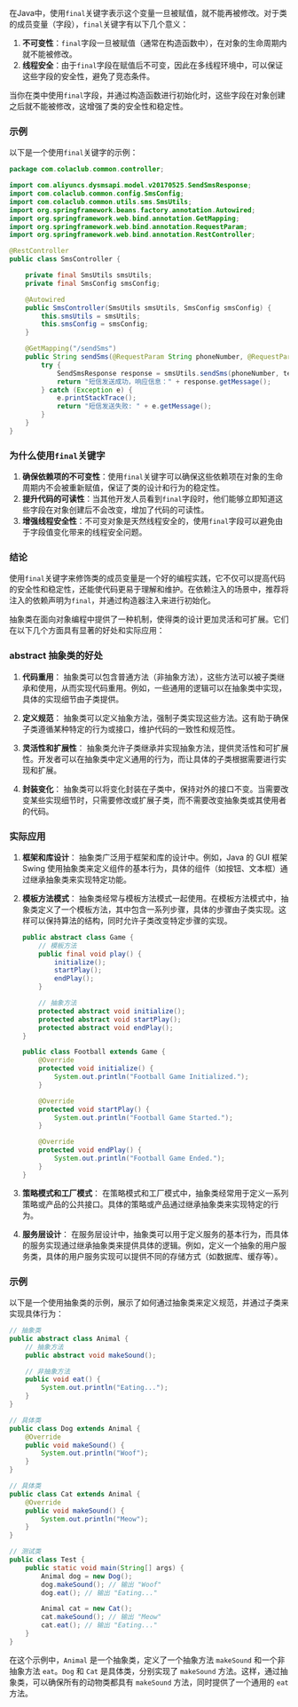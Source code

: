 在Java中，使用`final`关键字表示这个变量一旦被赋值，就不能再被修改。对于类的成员变量（字段），`final`关键字有以下几个意义：

1. **不可变性**：`final`字段一旦被赋值（通常在构造函数中），在对象的生命周期内就不能被修改。
2. **线程安全**：由于`final`字段在赋值后不可变，因此在多线程环境中，可以保证这些字段的安全性，避免了竞态条件。

当你在类中使用`final`字段，并通过构造函数进行初始化时，这些字段在对象创建之后就不能被修改，这增强了类的安全性和稳定性。

### 示例

以下是一个使用`final`关键字的示例：

```java
package com.colaclub.common.controller;

import com.aliyuncs.dysmsapi.model.v20170525.SendSmsResponse;
import com.colaclub.common.config.SmsConfig;
import com.colaclub.common.utils.sms.SmsUtils;
import org.springframework.beans.factory.annotation.Autowired;
import org.springframework.web.bind.annotation.GetMapping;
import org.springframework.web.bind.annotation.RequestParam;
import org.springframework.web.bind.annotation.RestController;

@RestController
public class SmsController {

    private final SmsUtils smsUtils;
    private final SmsConfig smsConfig;

    @Autowired
    public SmsController(SmsUtils smsUtils, SmsConfig smsConfig) {
        this.smsUtils = smsUtils;
        this.smsConfig = smsConfig;
    }

    @GetMapping("/sendSms")
    public String sendSms(@RequestParam String phoneNumber, @RequestParam String templateParam) {
        try {
            SendSmsResponse response = smsUtils.sendSms(phoneNumber, templateParam);
            return "短信发送成功，响应信息：" + response.getMessage();
        } catch (Exception e) {
            e.printStackTrace();
            return "短信发送失败: " + e.getMessage();
        }
    }
}
```

### 为什么使用`final`关键字

1. **确保依赖项的不可变性**：使用`final`关键字可以确保这些依赖项在对象的生命周期内不会被重新赋值，保证了类的设计和行为的稳定性。
2. **提升代码的可读性**：当其他开发人员看到`final`字段时，他们能够立即知道这些字段在对象创建后不会改变，增加了代码的可读性。
3. **增强线程安全性**：不可变对象是天然线程安全的，使用`final`字段可以避免由于字段值变化带来的线程安全问题。

### 结论

使用`final`关键字来修饰类的成员变量是一个好的编程实践，它不仅可以提高代码的安全性和稳定性，还能使代码更易于理解和维护。在依赖注入的场景中，推荐将注入的依赖声明为`final`，并通过构造器注入来进行初始化。

抽象类在面向对象编程中提供了一种机制，使得类的设计更加灵活和可扩展。它们在以下几个方面具有显著的好处和实际应用：

### abstract 抽象类的好处

1. **代码重用**：
   抽象类可以包含普通方法（非抽象方法），这些方法可以被子类继承和使用，从而实现代码重用。例如，一些通用的逻辑可以在抽象类中实现，具体的实现细节由子类提供。

2. **定义规范**：
   抽象类可以定义抽象方法，强制子类实现这些方法。这有助于确保子类遵循某种特定的行为或接口，维护代码的一致性和规范性。

3. **灵活性和扩展性**：
   抽象类允许子类继承并实现抽象方法，提供灵活性和可扩展性。开发者可以在抽象类中定义通用的行为，而让具体的子类根据需要进行实现和扩展。

4. **封装变化**：
   抽象类可以将变化封装在子类中，保持对外的接口不变。当需要改变某些实现细节时，只需要修改或扩展子类，而不需要改变抽象类或其使用者的代码。

### 实际应用

1. **框架和库设计**：
   抽象类广泛用于框架和库的设计中。例如，Java 的 GUI 框架 Swing 使用抽象类来定义组件的基本行为，具体的组件（如按钮、文本框）通过继承抽象类来实现特定功能。

2. **模板方法模式**：
   抽象类经常与模板方法模式一起使用。在模板方法模式中，抽象类定义了一个模板方法，其中包含一系列步骤，具体的步骤由子类实现。这样可以保持算法的结构，同时允许子类改变特定步骤的实现。

   ```java
   public abstract class Game {
       // 模板方法
       public final void play() {
           initialize();
           startPlay();
           endPlay();
       }

       // 抽象方法
       protected abstract void initialize();
       protected abstract void startPlay();
       protected abstract void endPlay();
   }

   public class Football extends Game {
       @Override
       protected void initialize() {
           System.out.println("Football Game Initialized.");
       }

       @Override
       protected void startPlay() {
           System.out.println("Football Game Started.");
       }

       @Override
       protected void endPlay() {
           System.out.println("Football Game Ended.");
       }
   }
   ```

3. **策略模式和工厂模式**：
   在策略模式和工厂模式中，抽象类经常用于定义一系列策略或产品的公共接口。具体的策略或产品通过继承抽象类来实现特定的行为。

4. **服务层设计**：
   在服务层设计中，抽象类可以用于定义服务的基本行为，而具体的服务实现通过继承抽象类来提供具体的逻辑。例如，定义一个抽象的用户服务类，具体的用户服务实现可以提供不同的存储方式（如数据库、缓存等）。

### 示例

以下是一个使用抽象类的示例，展示了如何通过抽象类来定义规范，并通过子类来实现具体行为：

```java
// 抽象类
public abstract class Animal {
    // 抽象方法
    public abstract void makeSound();

    // 非抽象方法
    public void eat() {
        System.out.println("Eating...");
    }
}

// 具体类
public class Dog extends Animal {
    @Override
    public void makeSound() {
        System.out.println("Woof");
    }
}

// 具体类
public class Cat extends Animal {
    @Override
    public void makeSound() {
        System.out.println("Meow");
    }
}

// 测试类
public class Test {
    public static void main(String[] args) {
        Animal dog = new Dog();
        dog.makeSound(); // 输出 "Woof"
        dog.eat(); // 输出 "Eating..."

        Animal cat = new Cat();
        cat.makeSound(); // 输出 "Meow"
        cat.eat(); // 输出 "Eating..."
    }
}
```

在这个示例中，`Animal` 是一个抽象类，定义了一个抽象方法 `makeSound` 和一个非抽象方法 `eat`。`Dog` 和 `Cat` 是具体类，分别实现了 `makeSound` 方法。这样，通过抽象类，可以确保所有的动物类都具有 `makeSound` 方法，同时提供了一个通用的 `eat` 方法。